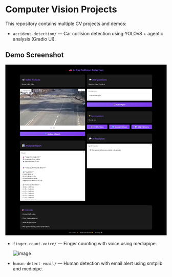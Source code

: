 # Computer Vision Projects

This repository contains multiple CV projects and demos:

- `accident-detection/` — Car collision detection using YOLOv8 + agentic analysis (Gradio UI).

## Demo Screenshot
![Accident Detection Demo](Accident-Detection/assets/accidents_demo.png.png)

- `finger-count-voice/` — Finger counting with voice using mediapipe.

  <img width="578" height="864" alt="image" src="https://github.com/user-attachments/assets/b35c6a6f-0a77-429d-b6d2-5ad3eb8ad90b" />

- `human-detect-email/` — Human detection with email alert using smtplib and medipipe.
